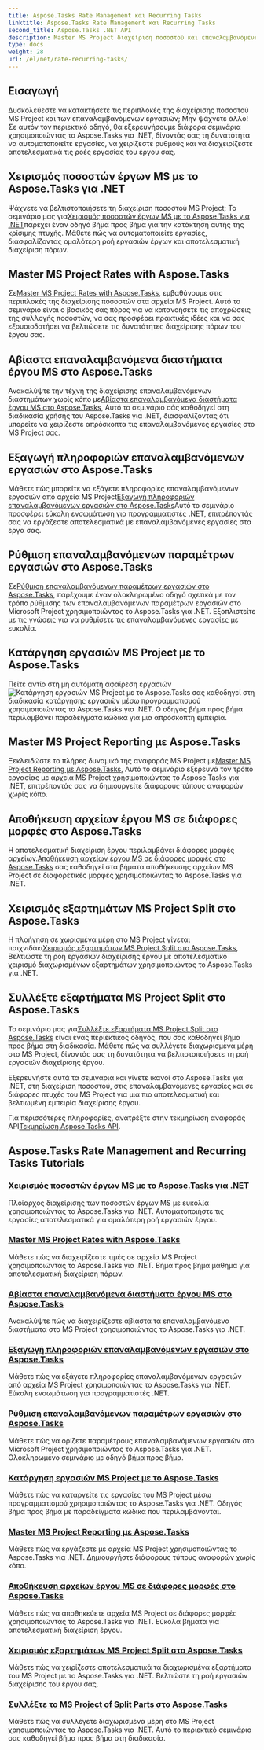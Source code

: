 ```yaml
---
title: Aspose.Tasks Rate Management και Recurring Tasks
linktitle: Aspose.Tasks Rate Management και Recurring Tasks
second_title: Aspose.Tasks .NET API
description: Master MS Project διαχείριση ποσοστού και επαναλαμβανόμενες εργασίες με το Aspose.Tasks .NET. Μάθετε να αυτοματοποιείτε εργασίες, να χειρίζεστε ρυθμούς και να διαχειρίζεστε διαχωρισμένα μέρη για ροές εργασίας έργου.
type: docs
weight: 28
url: /el/net/rate-recurring-tasks/
---
```


## Εισαγωγή

Δυσκολεύεστε να κατακτήσετε τις περιπλοκές της διαχείρισης ποσοστού MS Project και των επαναλαμβανόμενων εργασιών; Μην ψάχνετε άλλο! Σε αυτόν τον περιεκτικό οδηγό, θα εξερευνήσουμε διάφορα σεμινάρια χρησιμοποιώντας το Aspose.Tasks για .NET, δίνοντάς σας τη δυνατότητα να αυτοματοποιείτε εργασίες, να χειρίζεστε ρυθμούς και να διαχειρίζεστε αποτελεσματικά τις ροές εργασίας του έργου σας.

## Χειρισμός ποσοστών έργων MS με το Aspose.Tasks για .NET
 Ψάχνετε να βελτιστοποιήσετε τη διαχείριση ποσοστού MS Project; Το σεμινάριο μας για[Χειρισμός ποσοστών έργων MS με το Aspose.Tasks για .NET](./handling-rates/)παρέχει έναν οδηγό βήμα προς βήμα για την κατάκτηση αυτής της κρίσιμης πτυχής. Μάθετε πώς να αυτοματοποιείτε εργασίες, διασφαλίζοντας ομαλότερη ροή εργασιών έργων και αποτελεσματική διαχείριση πόρων.

## Master MS Project Rates with Aspose.Tasks
 Σε[Master MS Project Rates with Aspose.Tasks](./rate-collection/), εμβαθύνουμε στις περιπλοκές της διαχείρισης ποσοστών στα αρχεία MS Project. Αυτό το σεμινάριο είναι ο βασικός σας πόρος για να κατανοήσετε τις αποχρώσεις της συλλογής ποσοστών, να σας προσφέρει πρακτικές ιδέες και να σας εξουσιοδοτήσει να βελτιώσετε τις δυνατότητες διαχείρισης πόρων του έργου σας.

## Αβίαστα επαναλαμβανόμενα διαστήματα έργου MS στο Aspose.Tasks
 Ανακαλύψτε την τέχνη της διαχείρισης επαναλαμβανόμενων διαστημάτων χωρίς κόπο με[Αβίαστα επαναλαμβανόμενα διαστήματα έργου MS στο Aspose.Tasks](./recurring-intervals/), Αυτό το σεμινάριο σάς καθοδηγεί στη διαδικασία χρήσης του Aspose.Tasks για .NET, διασφαλίζοντας ότι μπορείτε να χειρίζεστε απρόσκοπτα τις επαναλαμβανόμενες εργασίες στο MS Project σας.

## Εξαγωγή πληροφοριών επαναλαμβανόμενων εργασιών στο Aspose.Tasks
 Μάθετε πώς μπορείτε να εξάγετε πληροφορίες επαναλαμβανόμενων εργασιών από αρχεία MS Project[Εξαγωγή πληροφοριών επαναλαμβανόμενων εργασιών στο Aspose.Tasks](./recurring-task-information/)Αυτό το σεμινάριο προσφέρει εύκολη ενσωμάτωση για προγραμματιστές .NET, επιτρέποντάς σας να εργάζεστε αποτελεσματικά με επαναλαμβανόμενες εργασίες στα έργα σας.

## Ρύθμιση επαναλαμβανόμενων παραμέτρων εργασιών στο Aspose.Tasks
 Σε[Ρύθμιση επαναλαμβανόμενων παραμέτρων εργασιών στο Aspose.Tasks](./recurring-task-parameters/), παρέχουμε έναν ολοκληρωμένο οδηγό σχετικά με τον τρόπο ρύθμισης των επαναλαμβανόμενων παραμέτρων εργασιών στο Microsoft Project χρησιμοποιώντας το Aspose.Tasks για .NET. Εξοπλιστείτε με τις γνώσεις για να ρυθμίσετε τις επαναλαμβανόμενες εργασίες με ευκολία.

## Κατάργηση εργασιών MS Project με το Aspose.Tasks
 Πείτε αντίο στη μη αυτόματη αφαίρεση εργασιών![Κατάργηση εργασιών MS Project με το Aspose.Tasks](./removing-tasks/) σας καθοδηγεί στη διαδικασία κατάργησης εργασιών μέσω προγραμματισμού χρησιμοποιώντας το Aspose.Tasks για .NET. Ο οδηγός βήμα προς βήμα περιλαμβάνει παραδείγματα κώδικα για μια απρόσκοπτη εμπειρία.

## Master MS Project Reporting με Aspose.Tasks
 Ξεκλειδώστε το πλήρες δυναμικό της αναφοράς MS Project με[Master MS Project Reporting με Aspose.Tasks](./report-types/), Αυτό το σεμινάριο εξερευνά τον τρόπο εργασίας με αρχεία MS Project χρησιμοποιώντας το Aspose.Tasks για .NET, επιτρέποντάς σας να δημιουργείτε διάφορους τύπους αναφορών χωρίς κόπο.

## Αποθήκευση αρχείων έργου MS σε διάφορες μορφές στο Aspose.Tasks
Η αποτελεσματική διαχείριση έργου περιλαμβάνει διάφορες μορφές αρχείων.[Αποθήκευση αρχείων έργου MS σε διάφορες μορφές στο Aspose.Tasks](./save-file-formats/) σας καθοδηγεί στα βήματα αποθήκευσης αρχείων MS Project σε διαφορετικές μορφές χρησιμοποιώντας το Aspose.Tasks για .NET.

## Χειρισμός εξαρτημάτων MS Project Split στο Aspose.Tasks
 Η πλοήγηση σε χωρισμένα μέρη στο MS Project γίνεται παιχνιδάκι[Χειρισμός εξαρτημάτων MS Project Split στο Aspose.Tasks](./split-parts/), Βελτιώστε τη ροή εργασιών διαχείρισης έργου με αποτελεσματικό χειρισμό διαχωρισμένων εξαρτημάτων χρησιμοποιώντας το Aspose.Tasks για .NET.

## Συλλέξτε εξαρτήματα MS Project Split στο Aspose.Tasks
 Το σεμινάριο μας για[Συλλέξτε εξαρτήματα MS Project Split στο Aspose.Tasks](./split-part-collection/) είναι ένας περιεκτικός οδηγός, που σας καθοδηγεί βήμα προς βήμα στη διαδικασία. Μάθετε πώς να συλλέγετε διαχωρισμένα μέρη στο MS Project, δίνοντάς σας τη δυνατότητα να βελτιστοποιήσετε τη ροή εργασιών διαχείρισης έργου.

Εξερευνήστε αυτά τα σεμινάρια και γίνετε ικανοί στο Aspose.Tasks για .NET, στη διαχείριση ποσοστού, στις επαναλαμβανόμενες εργασίες και σε διάφορες πτυχές του MS Project για μια πιο αποτελεσματική και βελτιωμένη εμπειρία διαχείρισης έργου.

 Για περισσότερες πληροφορίες, ανατρέξτε στην τεκμηρίωση αναφοράς API[Τεκμηρίωση Aspose.Tasks API](https://reference.aspose.com/tasks/net/).

## Aspose.Tasks Rate Management and Recurring Tasks Tutorials
### [Χειρισμός ποσοστών έργων MS με το Aspose.Tasks για .NET](./handling-rates/)
Πλοίαρχος διαχείρισης των ποσοστών έργων MS με ευκολία χρησιμοποιώντας το Aspose.Tasks για .NET. Αυτοματοποιήστε τις εργασίες αποτελεσματικά για ομαλότερη ροή εργασιών έργου.
### [Master MS Project Rates with Aspose.Tasks](./rate-collection/)
Μάθετε πώς να διαχειρίζεστε τιμές σε αρχεία MS Project χρησιμοποιώντας το Aspose.Tasks για .NET. Βήμα προς βήμα μάθημα για αποτελεσματική διαχείριση πόρων.
### [Αβίαστα επαναλαμβανόμενα διαστήματα έργου MS στο Aspose.Tasks](./recurring-intervals/)
Ανακαλύψτε πώς να διαχειρίζεστε αβίαστα τα επαναλαμβανόμενα διαστήματα στο MS Project χρησιμοποιώντας το Aspose.Tasks για .NET.
### [Εξαγωγή πληροφοριών επαναλαμβανόμενων εργασιών στο Aspose.Tasks](./recurring-task-information/)
Μάθετε πώς να εξάγετε πληροφορίες επαναλαμβανόμενων εργασιών από αρχεία MS Project χρησιμοποιώντας το Aspose.Tasks για .NET. Εύκολη ενσωμάτωση για προγραμματιστές .NET.
### [Ρύθμιση επαναλαμβανόμενων παραμέτρων εργασιών στο Aspose.Tasks](./recurring-task-parameters/)
Μάθετε πώς να ορίζετε παραμέτρους επαναλαμβανόμενων εργασιών στο Microsoft Project χρησιμοποιώντας το Aspose.Tasks για .NET. Ολοκληρωμένο σεμινάριο με οδηγό βήμα προς βήμα.
### [Κατάργηση εργασιών MS Project με το Aspose.Tasks](./removing-tasks/)
Μάθετε πώς να καταργείτε τις εργασίες του MS Project μέσω προγραμματισμού χρησιμοποιώντας το Aspose.Tasks για .NET. Οδηγός βήμα προς βήμα με παραδείγματα κώδικα που περιλαμβάνονται.
### [Master MS Project Reporting με Aspose.Tasks](./report-types/)
Μάθετε πώς να εργάζεστε με αρχεία MS Project χρησιμοποιώντας το Aspose.Tasks για .NET. Δημιουργήστε διάφορους τύπους αναφορών χωρίς κόπο.
### [Αποθήκευση αρχείων έργου MS σε διάφορες μορφές στο Aspose.Tasks](./save-file-formats/)
Μάθετε πώς να αποθηκεύετε αρχεία MS Project σε διάφορες μορφές χρησιμοποιώντας το Aspose.Tasks για .NET. Εύκολα βήματα για αποτελεσματική διαχείριση έργου.
### [Χειρισμός εξαρτημάτων MS Project Split στο Aspose.Tasks](./split-parts/)
Μάθετε πώς να χειρίζεστε αποτελεσματικά τα διαχωρισμένα εξαρτήματα του MS Project με το Aspose.Tasks για .NET. Βελτιώστε τη ροή εργασιών διαχείρισης του έργου σας.
### [Συλλέξτε το MS Project of Split Parts στο Aspose.Tasks](./split-part-collection/)
Μάθετε πώς να συλλέγετε διαχωρισμένα μέρη στο MS Project χρησιμοποιώντας το Aspose.Tasks για .NET. Αυτό το περιεκτικό σεμινάριο σας καθοδηγεί βήμα προς βήμα στη διαδικασία.